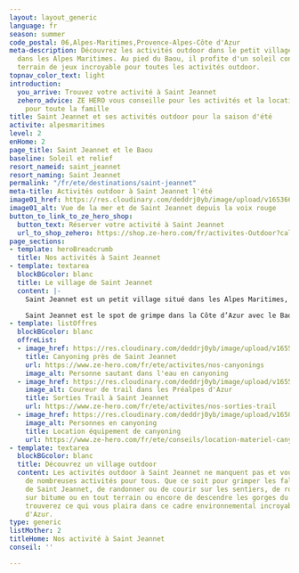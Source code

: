 ```yaml
---
layout: layout_generic
language: fr
season: summer
code_postal: 06,Alpes-Maritimes,Provence-Alpes-Côte d'Azur
meta-description: Découvrez les activités outdoor dans le petit village de Saint Jeannet
  dans les Alpes Maritimes. Au pied du Baou, il profite d'un soleil constant, d'un
  terrain de jeux incroyable pour toutes les activités outdoor.
topnav_color_text: light
introduction:
  you_arrive: Trouvez votre activité à Saint Jeannet
  zehero_advice: ZE HERO vous conseille pour les activités et la location des équipements
    pour toute la famille
title: Saint Jeannet et ses activités outdoor pour la saison d'été
activite: alpesmaritimes
level: 2
enHome: 2
page_title: Saint Jeannet et le Baou
baseline: Soleil et relief
resort_nameid: saint_jeannet
resort_naming: Saint Jeannet
permalink: "/fr/ete/destinations/saint-jeannet"
meta-title: Activités outdoor à Saint Jeannet l'été
image01_href: https://res.cloudinary.com/deddrj0yb/image/upload/v1653660434/website/resorts/Saint%20Jeannet/GOPR0185_1613322643497.jpg
image01_alt: Vue de la mer et de Saint Jeannet depuis la voix rouge
button_to_link_to_ze_hero_shop:
  button_text: Réserver votre activité à Saint Jeannet
  url_to_shop_zehero: https://shop.ze-hero.com/fr/activites-Outdoor?calessonstype=all&catypegenderlistsummer=all&calessonsactivitytype=all&start-date=
page_sections:
- template: heroBreadcrumb
  title: Nos activités à Saint Jeannet
- template: textarea
  blockBGcolor: blanc
  title: Le village de Saint Jeannet
  content: |-
    Saint Jeannet est un petit village situé dans les Alpes Maritimes, tout proche de Nice. Il se trouve dans les Préalpes d'Azur, proche des villages de Vence et de Tourrettes sur Loup. Perché dans les hauteurs, ce village est niché au pied du Baou de Saint Jeannet qui culmine à 800m d'altitude. Il offre une vue imprenable sur la mer et la baie de la Côte d'Azur mais également sur les sommets des Préalpes et du Mercantour.

    Saint Jeannet est le spot de grimpe dans la Côte d’Azur avec le Baou de St Jeannet. Mais c'est également un lieu parfait pour la pratique de la randonnée avec le GR51, du trail et de bien d'autres activités.
- template: listOffres
  blockBGcolor: blanc
  offreList:
  - image_href: https://res.cloudinary.com/deddrj0yb/image/upload/v1655365196/website/Canyoning%2006/Screenshot_5.jpg
    title: Canyoning près de Saint Jeannet
    url: https://www.ze-hero.com/fr/ete/activites/nos-canyonings
    image_alt: Personne sautant dans l'eau en canyoning
  - image_href: https://res.cloudinary.com/deddrj0yb/image/upload/v1655970362/website/By%20Ze%20Hero%20Activity/IMG20220612114909.jpg
    image_alt: Coureur de trail dans les Préalpes d'Azur
    title: Sorties Trail à Saint Jeannet
    url: https://www.ze-hero.com/fr/ete/activites/nos-sorties-trail
  - image_href: https://res.cloudinary.com/deddrj0yb/image/upload/v1650888228/website/By%20Ze%20Hero%20Activity/Loc%20Canyoning/74302032_10157100296984864_365135021171802112_n.jpg
    image_alt: Personnes en canyoning
    title: Location équipement de canyoning
    url: https://www.ze-hero.com/fr/ete/conseils/location-materiel-canyoning-alpes-maritimes
- template: textarea
  blockBGcolor: blanc
  title: Découvrez un village outdoor
  content: Les activités outdoor à Saint Jeannet ne manquent pas et vous pourrez profiter
    de nombreuses activités pour tous. Que ce soit pour grimper les falaises du Baou
    de Saint Jeannet, de randonner ou de courir sur les sentiers, de rouler à vélo
    sur bitume ou en tout terrain ou encore de descendre les gorges du Loup, vous
    trouverez ce qui vous plaira dans ce cadre environnemental incroyable de la côte
    d'Azur.
type: generic
listMother: 2
titleHome: Nos activité à Saint Jeannet
conseil: ''

---
```

